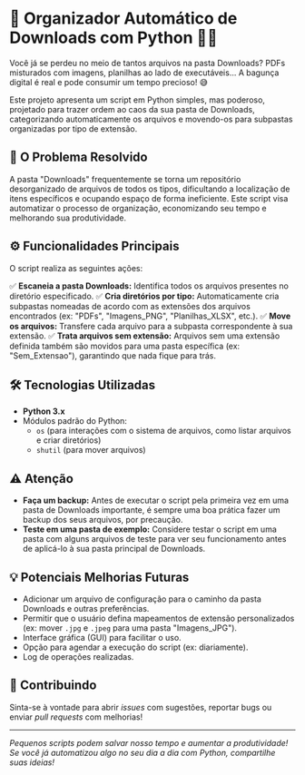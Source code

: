 # 🚀 Organizador Automático de Downloads com Python 📂✨

Você já se perdeu no meio de tantos arquivos na pasta Downloads? PDFs misturados com imagens, planilhas ao lado de executáveis... A bagunça digital é real e pode consumir um tempo precioso! 😅

Este projeto apresenta um script em Python simples, mas poderoso, projetado para trazer ordem ao caos da sua pasta de Downloads, categorizando automaticamente os arquivos e movendo-os para subpastas organizadas por tipo de extensão.

## 🎯 O Problema Resolvido

A pasta "Downloads" frequentemente se torna um repositório desorganizado de arquivos de todos os tipos, dificultando a localização de itens específicos e ocupando espaço de forma ineficiente. Este script visa automatizar o processo de organização, economizando seu tempo e melhorando sua produtividade.

## ⚙️ Funcionalidades Principais

O script realiza as seguintes ações:

✅ **Escaneia a pasta Downloads:** Identifica todos os arquivos presentes no diretório especificado.
✅ **Cria diretórios por tipo:** Automaticamente cria subpastas nomeadas de acordo com as extensões dos arquivos encontrados (ex: "PDFs", "Imagens_PNG", "Planilhas_XLSX", etc.).
✅ **Move os arquivos:** Transfere cada arquivo para a subpasta correspondente à sua extensão.
✅ **Trata arquivos sem extensão:** Arquivos sem uma extensão definida também são movidos para uma pasta específica (ex: "Sem_Extensao"), garantindo que nada fique para trás.

## 🛠️ Tecnologias Utilizadas

* **Python 3.x**
* Módulos padrão do Python:
    * `os` (para interações com o sistema de arquivos, como listar arquivos e criar diretórios)
    * `shutil` (para mover arquivos)


## ⚠️ Atenção

* **Faça um backup:** Antes de executar o script pela primeira vez em uma pasta de Downloads importante, é sempre uma boa prática fazer um backup dos seus arquivos, por precaução.
* **Teste em uma pasta de exemplo:** Considere testar o script em uma pasta com alguns arquivos de teste para ver seu funcionamento antes de aplicá-lo à sua pasta principal de Downloads.

## 💡 Potenciais Melhorias Futuras

* Adicionar um arquivo de configuração para o caminho da pasta Downloads e outras preferências.
* Permitir que o usuário defina mapeamentos de extensão personalizados (ex: mover `.jpg` e `.jpeg` para uma pasta "Imagens_JPG").
* Interface gráfica (GUI) para facilitar o uso.
* Opção para agendar a execução do script (ex: diariamente).
* Log de operações realizadas.

## 🤝 Contribuindo

Sinta-se à vontade para abrir *issues* com sugestões, reportar bugs ou enviar *pull requests* com melhorias!

---

*Pequenos scripts podem salvar nosso tempo e aumentar a produtividade! Se você já automatizou algo no seu dia a dia com Python, compartilhe suas ideias!*
